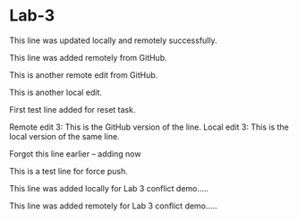 # Lab-3

This line was updated locally and remotely successfully.

This line was added remotely from GitHub.

This is another remote edit from GitHub.

This is another local edit.


First test line added for reset task.

Remote edit 3: This is the GitHub version of the line.
Local edit 3: This is the local version of the same line.



Forgot this line earlier – adding now

This is a test line for force push.

This line was added locally for Lab 3 conflict demo.....

This line was added remotely for Lab 3 conflict demo.....





